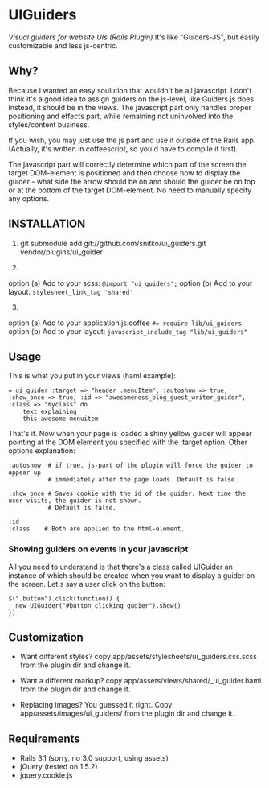 UIGuiders
=========

*Visual guiders for website UIs (Rails Plugin)*
It's like "Guiders-JS", but easily customizable and less js-centric.

Why?
----
Because I wanted an easy soulution that wouldn't be all javascript. I don't think it's a good idea to assign
guiders on the js-level, like Guiders.js does. Instead, it should be in the views. The javascript part
only handles proper positioning and effects part, while remaining not uninvolved into the styles/content business.

If you wish, you may just use the js part and use it outside of the Rails app.
(Actually, it's written in coffeescript, so you'd have to compile it first).

The javascript part will correctly determine which part of the screen the target DOM-element is positioned and
then choose how to display the guider - what side the arrow should be on and should the guider be on top or
at the bottom of the target DOM-element. No need to manually specify any options.

INSTALLATION
------------

1. git submodule add git://github.com/snitko/ui_guiders.git vendor/plugins/ui_guider

2. 
  option (a) Add to your scss: `@import "ui_guiders";`
  option (b) Add to your layout: `stylesheet_link_tag 'shared'`

3.
  option (a) Add to your application.js.coffee `#= require lib/ui_guiders`
  option (b) Add to your layout: `javascript_include_tag "lib/ui_guiders"`


Usage
-----

This is what you put in your views (haml example):

    = ui_guider :target => "header .menuItem", :autoshow => true, :show_once => true, :id => "awesomeness_blog_guest_writer_guider", :class => "myclass" do
        text explaining
        this awesome menuitem

That's it. Now when your page is loaded a shiny yellow guider will appear pointing at the DOM element you specified with the :target option.
Other options explanation:

    :autoshow  # if true, js-part of the plugin will force the guider to appear up
               # immediately after the page loads. Default is false.
    
    :show_once # Saves cookie with the id of the guider. Next time the user visits, the guider is not shown.
               # Default is false.

    :id
    :class    # Both are applied to the html-element.


### Showing guiders on events in your javascript

All you need to understand is that there's a class called UIGuider an instance of which should be created when you
want to display a guider on the screen. Let's say a user click on the button:

    $(".button").click(function() {
      new UIGuider("#button_clicking_gudier").show()
    })


Customization
-------------
* Want different styles?
  copy app/assets/stylesheets/ui_guiders.css.scss from the plugin dir and change it.

* Want a different markup?
  copy app/assets/views/shared/_ui_guider.haml from the plugin dir and change it.

* Replacing images?
  You guessed it right. Copy app/assets/images/ui_guiders/ from the plugin dir and change it.


Requirements
------------

  * Rails 3.1 (sorry, no 3.0 support, using assets)
  * jQuery (tested on 1.5.2)
  * jquery.cookie.js 
